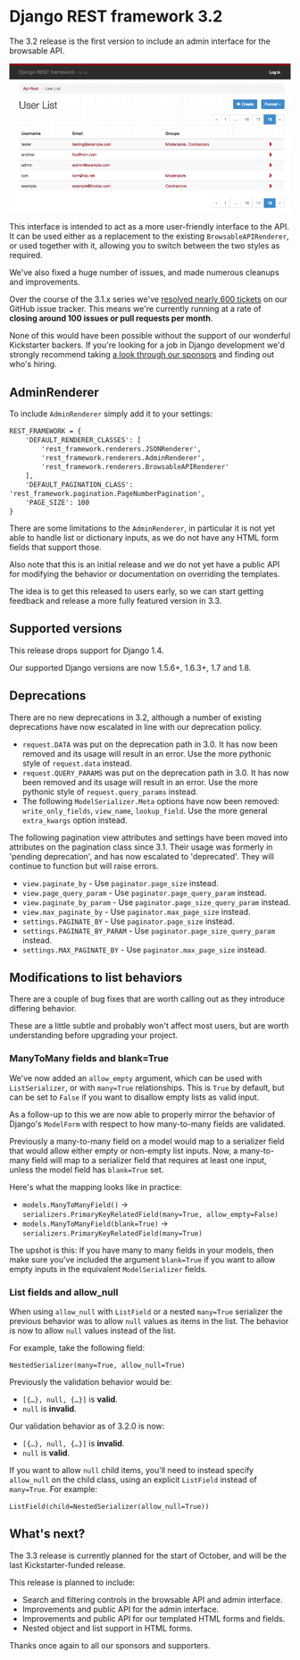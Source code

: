 # Django REST framework 3.2

The 3.2 release is the first version to include an admin interface for the browsable API.

![The AdminRenderer](../img/admin.png)

This interface is intended to act as a more user-friendly interface to the API. It can be used either as a replacement to the existing `BrowsableAPIRenderer`, or used together with it, allowing you to switch between the two styles as required.

We've also fixed a huge number of issues, and made numerous cleanups and improvements.

Over the course of the 3.1.x series we've [resolved nearly 600 tickets](https://github.com/tomchristie/django-rest-framework/issues?utf8=%E2%9C%93&q=closed%3A%3E2015-03-05) on our GitHub issue tracker. This means we're currently running at a rate of **closing around 100 issues or pull requests per month**.

None of this would have been possible without the support of our wonderful Kickstarter backers. If you're looking for a job in Django development we'd strongly recommend taking [a look through our sponsors](http://www.django-rest-framework.org/topics/kickstarter-announcement/#sponsors) and finding out who's hiring.

## AdminRenderer

To include `AdminRenderer` simply add it to your settings:

    REST_FRAMEWORK = {
        'DEFAULT_RENDERER_CLASSES': [
            'rest_framework.renderers.JSONRenderer',
            'rest_framework.renderers.AdminRenderer',
            'rest_framework.renderers.BrowsableAPIRenderer'
        ],
        'DEFAULT_PAGINATION_CLASS': 'rest_framework.pagination.PageNumberPagination',
        'PAGE_SIZE': 100
    }

There are some limitations to the `AdminRenderer`, in particular it is not yet able to handle list or dictionary inputs, as we do not have any HTML form fields that support those.

Also note that this is an initial release and we do not yet have a public API for modifying the behavior or documentation on overriding the templates.

The idea is to get this released to users early, so we can start getting feedback and release a more fully featured version in 3.3.

## Supported versions

This release drops support for Django 1.4.

Our supported Django versions are now 1.5.6+, 1.6.3+, 1.7 and 1.8.

## Deprecations

There are no new deprecations in 3.2, although a number of existing deprecations have now escalated in line with our deprecation policy.

* `request.DATA` was put on the deprecation path in 3.0. It has now been removed and its usage will result in an error. Use the more pythonic style of `request.data` instead.
* `request.QUERY_PARAMS` was put on the deprecation path in 3.0. It has now been removed and its usage will result in an error. Use the more pythonic style of `request.query_params` instead.
* The following `ModelSerializer.Meta` options have now been removed: `write_only_fields`, `view_name`, `lookup_field`. Use the more general `extra_kwargs` option instead.

The following pagination view attributes and settings have been moved into attributes on the pagination class since 3.1. Their usage was formerly in 'pending deprecation', and has now escalated to 'deprecated'. They will continue to function but will raise errors.

* `view.paginate_by` - Use `paginator.page_size` instead.
* `view.page_query_param` - Use `paginator.page_query_param` instead.
* `view.paginate_by_param` - Use `paginator.page_size_query_param` instead.
* `view.max_paginate_by` - Use `paginator.max_page_size` instead.
* `settings.PAGINATE_BY` - Use `paginator.page_size` instead.
* `settings.PAGINATE_BY_PARAM` - Use `paginator.page_size_query_param` instead.
* `settings.MAX_PAGINATE_BY` - Use `paginator.max_page_size` instead.

## Modifications to list behaviors

There are a couple of bug fixes that are worth calling out as they introduce differing behavior.

These are a little subtle and probably won't affect most users, but are worth understanding before upgrading your project.

### ManyToMany fields and blank=True

We've now added an `allow_empty` argument, which can be used with `ListSerializer`, or with  `many=True` relationships. This is `True` by default, but can be set to `False` if you want to disallow empty lists as valid input.

As a follow-up to this we are now able to properly mirror the behavior of Django's `ModelForm` with respect to how many-to-many fields are validated.

Previously a many-to-many field on a model would map to a serializer field that would allow either empty or non-empty list inputs. Now, a many-to-many field will map to a serializer field that requires at least one input, unless the model field has `blank=True` set.

Here's what the mapping looks like in practice:

* `models.ManyToManyField()` → `serializers.PrimaryKeyRelatedField(many=True, allow_empty=False)`
* `models.ManyToManyField(blank=True)` → `serializers.PrimaryKeyRelatedField(many=True)`

The upshot is this: If you have many to many fields in your models, then make sure you've included the argument `blank=True` if you want to allow empty inputs in the equivalent `ModelSerializer` fields.

### List fields and allow_null

When using `allow_null` with `ListField` or a nested `many=True` serializer the previous behavior was to allow `null` values as items in the list. The behavior is now to allow `null` values instead of the list.

For example, take the following field:

    NestedSerializer(many=True, allow_null=True)

Previously the validation behavior would be:

* `[{…}, null, {…}]` is **valid**.
* `null` is **invalid**.

Our validation behavior as of 3.2.0 is now:

* `[{…}, null, {…}]` is **invalid**.
* `null` is **valid**.

If you want to allow `null` child items, you'll need to instead specify `allow_null` on the child class, using an explicit `ListField` instead of `many=True`. For example:

    ListField(child=NestedSerializer(allow_null=True))

## What's next?

The 3.3 release is currently planned for the start of October, and will be the last Kickstarter-funded release.

This release is planned to include:

* Search and filtering controls in the browsable API and admin interface.
* Improvements and public API for the admin interface.
* Improvements and public API for our templated HTML forms and fields.
* Nested object and list support in HTML forms.

Thanks once again to all our sponsors and supporters.